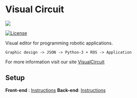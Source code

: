 # Visual Circuit


<img src="jderobot-logo.png" align="center">

[![License](http://img.shields.io/:license-gpl-blue.svg)](http://opensource.org/licenses/GPL-2.0)

Visual editor for programming robotic applications.

    Graphic design -> JSON -> Python-3 + ROS -> Application

For more information visit our site [VisualCircuit](https://jderobot.github.io/VisualCircuit/)


## Setup

**Front-end** : [Instructions](./frontend/README.md)
**Back-end**: [Instructions](./backend/README.md)